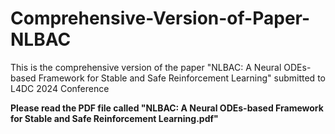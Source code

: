 # Comprehensive-Version-of-Paper-NLBAC
This is the comprehensive version of the paper "NLBAC: A Neural ODEs-based Framework for Stable and Safe Reinforcement Learning" submitted to L4DC 2024 Conference

**Please read the PDF file called "NLBAC: A Neural ODEs-based Framework for Stable and Safe Reinforcement Learning.pdf"**
